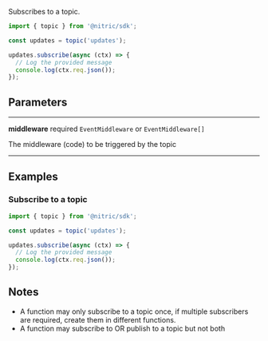 Subscribes to a topic.

```javascript
import { topic } from '@nitric/sdk';

const updates = topic('updates');

updates.subscribe(async (ctx) => {
  // Log the provided message
  console.log(ctx.req.json());
});
```

## Parameters

---

**middleware** required `EventMiddleware` or `EventMiddleware[]`

The middleware (code) to be triggered by the topic

---

## Examples

### Subscribe to a topic

```javascript
import { topic } from '@nitric/sdk';

const updates = topic('updates');

updates.subscribe(async (ctx) => {
  // Log the provided message
  console.log(ctx.req.json());
});
```

## Notes

- A function may only subscribe to a topic once, if multiple subscribers are required, create them in different functions.
- A function may subscribe to OR publish to a topic but not both
